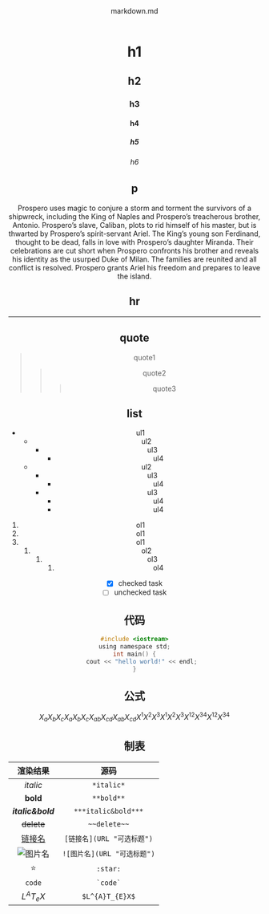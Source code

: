 <header>markdown.md</header>
<header></header>
</header><header>

# h1

## h2

### h3

#### h4

##### h5

###### h6

## p

Prospero uses magic to conjure a storm and torment the survivors of a shipwreck, including the King of Naples and Prospero’s treacherous brother, Antonio. Prospero’s slave, Caliban, plots to rid himself of his master, but is thwarted by Prospero’s spirit-servant Ariel. The King’s young son Ferdinand, thought to be dead, falls in love with Prospero’s daughter Miranda. Their celebrations are cut short when Prospero confronts his brother and reveals his identity as the usurped Duke of Milan. The families are reunited and all conflict is resolved. Prospero grants Ariel his freedom and prepares to leave the island.

## hr

---

## quote

> quote1
>
> > quote2
> >
> > > quote3

## list

- ul1
  - ul2
    - ul3
      - ul4
  - ul2
    - ul3
      - ul4
    - ul3
      - ul4
      - ul4

1. ol1
2. ol1
3. ol1
   1. ol2
      1. ol3
         1. ol4

- [x] checked task
- [ ] unchecked task

## 代码

```c
#include <iostream>
using namespace std;
int main() {
    cout << "hello world!" << endl;
}
```

## 公式

$$
X_aX_bX_c
X_a X_b X_c
X_{ab}X_{cd}
X_{ab} X_{cd}
X^1X^2X^3
X^1 X^2 X^3
X^{12}X^{34}
X^{12} X^{34}
$$

## 制表

|         渲染结果          |            源码             |
| :-----------------------: | :-------------------------: |
|         _italic_          |         `*italic*`          |
|         **bold**          |         `**bold**`          |
|     **_italic&bold_**     |     `***italic&bold***`     |
|        ~~delete~~         |        `~~delete~~`         |
| [链接名](URL "可选标题")  | `[链接名](URL "可选标题")`  |
| ![图片名](URL "可选标题") | `![图片名](URL "可选标题")` |
|          :star:           |          `:star:`           |
|          `code`           |        `` `code` ``         |
|       $L^{A}T_{e}X$       |       `$L^{A}T_{E}X$`       |
